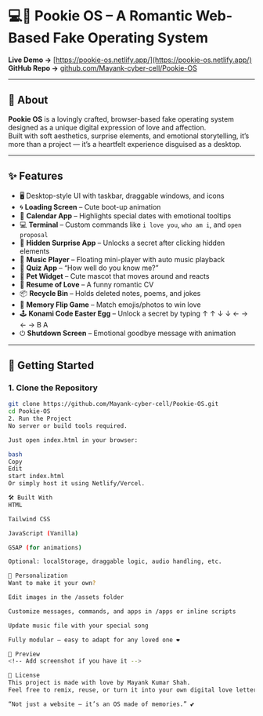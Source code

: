 
# 💻💖 Pookie OS – A Romantic Web-Based Fake Operating System

**Live Demo →** [https://pookie-os.netlify.app/](https://pookie-os.netlify.app/)  
**GitHub Repo →** [github.com/Mayank-cyber-cell/Pookie-OS](https://github.com/Mayank-cyber-cell/Pookie-OS)

---

## 📌 About

**Pookie OS** is a lovingly crafted, browser-based fake operating system designed as a unique digital expression of love and affection.  
Built with soft aesthetics, surprise elements, and emotional storytelling, it’s more than a project — it’s a heartfelt experience disguised as a desktop.

---

## ✨ Features

- 🖥️ Desktop-style UI with taskbar, draggable windows, and icons  
- 🌀 **Loading Screen** – Cute boot-up animation  
- 📆 **Calendar App** – Highlights special dates with emotional tooltips  
- 💻 **Terminal** – Custom commands like `i love you`, `who am i`, and `open proposal`  
- 🎁 **Hidden Surprise App** – Unlocks a secret after clicking hidden elements  
- 🎵 **Music Player** – Floating mini-player with auto music playback  
- 🧠 **Quiz App** – “How well do you know me?”  
- 🐾 **Pet Widget** – Cute mascot that moves around and reacts  
- 📜 **Resume of Love** – A funny romantic CV  
- 📦 **Recycle Bin** – Holds deleted notes, poems, and jokes  
- 🎲 **Memory Flip Game** – Match emojis/photos to win love  
- 🕹️ **Konami Code Easter Egg** – Unlock a secret by typing ↑ ↑ ↓ ↓ ← → ← → B A  
- ⏻ **Shutdown Screen** – Emotional goodbye message with animation

---

## 🚀 Getting Started

### 1. Clone the Repository

```bash
git clone https://github.com/Mayank-cyber-cell/Pookie-OS.git
cd Pookie-OS
2. Run the Project
No server or build tools required.

Just open index.html in your browser:

bash
Copy
Edit
start index.html
Or simply host it using Netlify/Vercel.

🛠️ Built With
HTML

Tailwind CSS

JavaScript (Vanilla)

GSAP (for animations)

Optional: localStorage, draggable logic, audio handling, etc.

🧡 Personalization
Want to make it your own?

Edit images in the /assets folder

Customize messages, commands, and apps in /apps or inline scripts

Update music file with your special song

Fully modular — easy to adapt for any loved one ❤️

📸 Preview
<!-- Add screenshot if you have it -->

📝 License
This project is made with love by Mayank Kumar Shah.
Feel free to remix, reuse, or turn it into your own digital love letter.

“Not just a website — it’s an OS made of memories.” 💕
